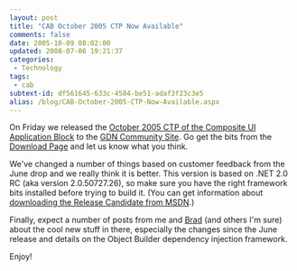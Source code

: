 ```yaml
---
layout: post
title: "CAB October 2005 CTP Now Available"
comments: false
date: 2005-10-09 08:02:00
updated: 2008-07-06 19:21:37
categories:
 - Technology
tags:
 - cab
subtext-id: df561645-633c-4584-be51-adaf3f23c3e5
alias: /blog/CAB-October-2005-CTP-Now-Available.aspx
---
```



On Friday we released the [October 2005 CTP of the Composite UI Application Block](http://www.gotdotnet.com/codegallery/news/newsitem.aspx?id=22f72167-af95-44ce-a6ca-f2eafbf2653c&newsId=0ccd61cc-3f70-409f-ab65-d2abf1906609) to the [GDN Community Site](http://codegallery.gotdotnet.com/cab). Go get the bits from the [Download Page](http://www.gotdotnet.com/codegallery/releases/viewuploads.aspx?id=22f72167-af95-44ce-a6ca-f2eafbf2653c) and let us know what you think. 

We've changed a number of things based on customer feedback from the June drop and we really think it is better. This version is based on .NET 2.0 RC (aka version 2.0.50727.26), so make sure you have the right framework bits installed before trying to build it. (You can get information about [downloading the Release Candidate from MSDN](http://lab.msdn.microsoft.com/vs2005/get/).) 

Finally, expect a number of posts from me and [Brad](http://www.agileprogrammer.com/dotnetguy) (and others I'm sure) about the cool new stuff in there, especially the changes since the June release and details on the Object Builder dependency injection framework. 

Enjoy! 
